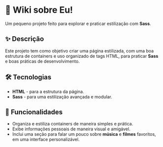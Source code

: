 # 🌟 Wiki sobre Eu!

Um pequeno projeto feito para explorar e praticar estilização com **Sass**.

## ✨ Descrição

Este projeto tem como objetivo criar uma página estilizada, com uma boa estrutura de containers e uso organizado de tags HTML, para praticar **Sass** e boas práticas de desenvolvimento.

## 🛠 Tecnologias

- **HTML** - para a estrutura da página.
- **Sass** - para uma estilização avançada e modular.

## 🎯 Funcionalidades

- Organiza e estiliza containers de maneira simples e prática.
- Exibe informações pessoais de maneira visual e amigável.
- Inclui uma seção para falar um pouco sobre **música** e **filmes** favoritos, em uma interface personalizável.
